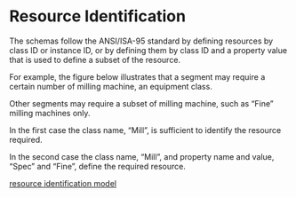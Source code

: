 # Resource Identification

The schemas follow the ANSI/ISA-95 standard by defining resources by class ID or instance ID, or by defining them by class ID and a property value that is used to define a subset of the resource.

For example, the figure below illustrates that a segment may require a certain number of milling machine, an equipment class.

Other segments may require a subset of milling machine, such as “Fine” milling machines only.

In the first case the class name, “Mill”, is sufficient to identify the resource required.

In the second case the class name, “Mill”, and property name and value, “Spec” and “Fine”, define the required resource.

[resource identification model](models/resource-identification-model.jpg)
